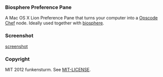 ### Biosphere Preference Pane

A Mac OS X Lion Preference Pane that turns your computer into a [Opscode Chef](http://www.opscode.com/chef) node. Ideally used together with [biosphere](http://github.com/funkensturm/biosphere).

### Screenshot

[screenshot](https://raw.github.com/funkensturm/BiospherePane/master/screenshot.png)

### Copyright

MIT 2012 funkensturm. See [MIT-LICENSE](http://github.com/funkensturm/biosphere/blob/master/MIT-LICENSE).